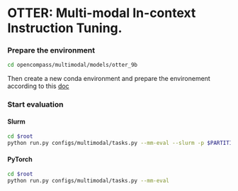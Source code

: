 # OTTER: Multi-modal In-context Instruction Tuning.

### Prepare the environment

```sh
cd opencompass/multimodal/models/otter_9b
```

Then create a new conda environment and prepare the environement according to this [doc](https://github.com/Luodian/Otter)

### Start evaluation

#### Slurm

```sh
cd $root
python run.py configs/multimodal/tasks.py --mm-eval --slurm -p $PARTITION
```

#### PyTorch


```sh
cd $root
python run.py configs/multimodal/tasks.py --mm-eval
```